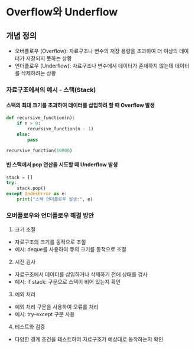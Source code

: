 # Overflow와 Underflow
## 개념 정의
- 오버플로우 (Overflow): 자료구조나 변수의 저장 용량을 초과하여 더 이상의 데이터가 저장되지 못하는 상황
- 언더플로우 (Underflow): 자료구조나 변수에서 데이터가 존재하지 않는데 데이터를 삭제하려는 상황

### 자료구조에서의 예시 - 스택(Stack)
#### 스택의 최대 크기를 초과하여 데이터를 삽입하려 할 때 Overflow 발생
```python
def recursive_function(n):
    if n > 0:
        recursive_function(n - 1)
    else:
        pass

recursive_function(10000)
```
#### 빈 스택에서 pop 연산을 시도할 때 Underflow 발생
```python
stack = []
try:
    stack.pop()
except IndexError as e:
    print("스택 언더플로우 발생:", e)
```

### 오버플로우와 언더플로우 해결 방안
1. 크기 조절
- 자료구조의 크기를 동적으로 조절
- 예시: deque를 사용하여 큐의 크기를 동적으로 조절
2. 시전 검사
- 자료구조에서 데이터를 삽입하거나 삭제하기 전에 상태를 검사
- 예시: if stack: 구문으로 스택이 비어 있는지 확인
3. 예외 처리
- 예외 처리 구문을 사용하여 오류를 처리
- 예시: try-except 구문 사용
4. 테스트와 검증
- 다양한 경계 조건을 테스트하여 자료구조가 예상대로 동작하는지 확인